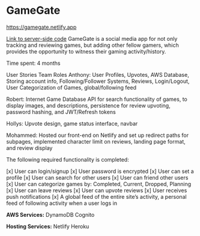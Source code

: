 # GameGate
https://gamegate.netlify.app

[Link to server-side code](https://github.com/RobertBangiyev/GameGate-Server)
GameGate is a social media app for not only tracking and reviewing games, but adding other fellow gamers, which provides the opportunity to witness their gaming activity/history.

Time spent: 4 months

User Stories
Team Roles
Anthony: User Profiles, Upvotes, AWS Database, Storing account info, Following/Follower Systems, Reviews, Login/Logout, User Categorization of Games, global/following feed

Robert: Internet Game Database API for search functionality of games, to display images, and descriptions, persistence for review upvoting, password hashing, and JWT/Refresh tokens

Hollys: Upvote design, game status interface, navbar

Mohammed: Hosted our front-end on Netlify and set up redirect paths for subpages, implemented character limit on reviews, landing page format, and review display


The following required functionality is completed:

 [x] User can login/signup
 [x] User password is encrypted 
 [x] User can set a profile
 [x] User can search for other users
 [x] User can friend other users
 [x] User can categorize games by: Completed, Current, Dropped, Planning
 [x] User can leave reviews
 [x] User can upvote reviews
 [x] User receives push notifications
 [x] A global feed of the entire site’s activity, a personal feed of following activity when a user logs in

 **AWS Services:**
 DynamoDB
 Cognito 

 **Hosting Services:**
 Netlify
 Heroku
 
